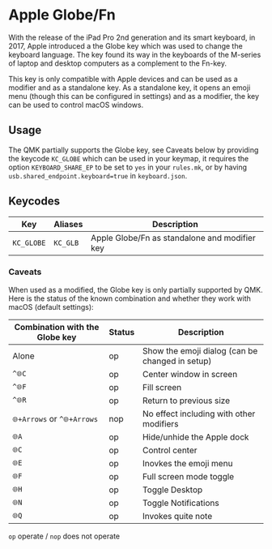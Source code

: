 # Apple Globe/Fn

With the release of the iPad Pro 2nd generation and its smart keyboard, in 2017, Apple introduced a the Globe key which was used to change the keyboard language. The key found its way in the keyboards of the M-series of laptop and desktop computers as a complement to the Fn-key.

This key is only compatible with Apple devices and can be used as a modifier and as a standalone key. As a standalone key, it opens an emoji menu (though this can be configured in settings) and as a modifier, the key can be used to control macOS windows.

## Usage

The QMK partially supports the Globe key, see Caveats below by providing the keycode `KC_GLOBE` which can be used in your keymap, it requires the option `KEYBOARD_SHARE_EP` to be set to `yes` in your `rules.mk`, or by having `usb.shared_endpoint.keyboard=true` in `keyboard.json`.

## Keycodes

| Key        | Aliases  | Description                                   |
| ---------- | -------- | --------------------------------------------- |
| `KC_GLOBE` | `KC_GLB` | Apple Globe/Fn as standalone and modifier key |

### Caveats

When used as a modified, the Globe key is only partially supported by QMK. Here is the status of the known combination and whether they work with macOS (default settings):

| Combination with the Globe key | Status | Description                                     |
| ------------------------------ | ------ | ----------------------------------------------- |
| Alone                          | op     | Show the emoji dialog (can be changed in setup) |
| `^🌐C`                         | op     | Center window in screen                         |
| `^🌐F`                         | op     | Fill screen                                     |
| `^🌐R`                         | op     | Return to previous size                         |
| `🌐+Arrows` or `^🌐+Arrows`    | nop    | No effect including with other modifiers        |
| `🌐A`                          | op     | Hide/unhide the Apple dock                      |
| `🌐C`                          | op     | Control center                                  |
| `🌐E`                          | op     | Inovkes the emoji menu                          |
| `🌐F`                          | op     | Full screen mode toggle                         |
| `🌐H`                          | op     | Toggle Desktop                                  |
| `🌐N`                          | op     | Toggle Notifications                            |
| `🌐Q`                          | op     | Invokes quite note                              |

`op` operate / `nop` does not operate
